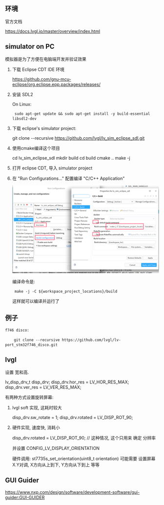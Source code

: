 ## 环境

官方文档

https://docs.lvgl.io/master/overview/index.html

## simulator on PC

模拟器是为了方便在电脑端开发并验证效果

1. 下载 Eclipse CDT IDE 环境

    https://github.com/gnu-mcu-eclipse/org.eclipse.epp.packages/releases/

2. 安装 SDL2

    On Linux:

        sudo apt-get update && sudo apt-get install -y build-essential libsdl2-dev

3. 下载 eclipse's simulator project:

    git clone --recursive https://github.com/lvgl/lv_sim_eclipse_sdl.git

4. 使用cmake编译这个项目

    cd lv_sim_eclipse_sdl
    mkdir build
    cd build
    cmake ..
    make -j

4. 打开 eclipse CDT, 导入 simulator project

5. 在 "Run Configurations..." 配置编译 "C/C++ Application"

    ![](lvgl/2022-02-26-13-01-10.png)

    编译命令是:

        make -j -C ${workspace_project_locations}/build

    这样就可以编译并运行了

## 例子

    f746 disco:

        git clone --recursive https://github.com/lvgl/lv-port_stm32f746_disco.git

## lvgl

设置 宽和高.

lv_disp_drv_t disp_drv;
disp_drv.hor_res = LV_HOR_RES_MAX;
disp_drv.ver_res = LV_VER_RES_MAX;

有两种方式设置旋转屏幕:

1. lvgl soft 实现, 这耗时较大

    disp_drv.sw_rotate = 1;
    disp_drv.rotated = LV_DISP_ROT_90;

2. 硬件实现, 速度快, 消耗小

    disp_drv.rotated = LV_DISP_ROT_90; // 这种情况, 这个只用来 确定 分辨率

    并设置 CONFIG_LV_DISPLAY_ORIENTATION

    硬件调用:
    st7735s_set_orientation(uint8_t orientation)
    可能需要 设置屏幕 X.Y对调, X方向从上到下, Y方向从下到上 等等

## GUI Guider

https://www.nxp.com/design/software/development-software/gui-guider:GUI-GUIDER